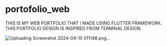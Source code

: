 # portofolio_web

THIS IS MY WEB PORTFOLIO THAT I MADE USING FLUTTER FRAMEWORK. THIS PORTFOLIO DESIGN IS INSPIRED FROM TERMINAL DESIGN. 


![Uploading Screenshot 2024-04-15 011148.png…]()
